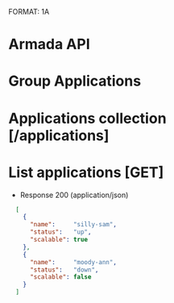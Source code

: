 FORMAT: 1A

# Armada API

# Group Applications

# Applications collection [/applications]

# List applications [GET]

  - Response 200 (application/json)

  ```json
    [
      {
        "name":     "silly-sam",
        "status":   "up",
        "scalable": true
      },
      {
        "name":     "moody-ann",
        "status":   "down",
        "scalable": false
      }
    ]
  ```

#
